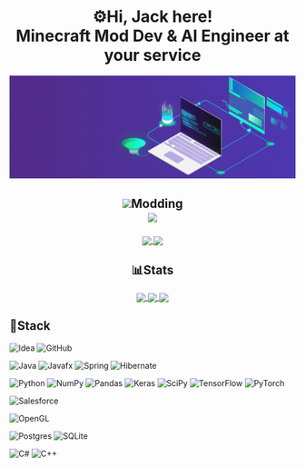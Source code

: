 <h1 align="center">⚙️Hi, Jack here!<br/>
Minecraft Mod Dev & AI Engineer at your service
</h1>

<div align="center">

  ![](header.gif)

</div>

<h2 align="center"> 
  <img height=24 src="https://ftbwiki.org/images/d/de/Item_Diamond_Gear_%28BuildCraft%29.png"/>Modding
  <br/>
  <img src="https://cf.way2muchnoise.eu/author/full_jackraidenph_downloads.svg" />
</h2>

<div align="center">

  <a href="https://www.curseforge.com/minecraft/mc-mods/dragons-survival">
    <img style='height: 125px;' align="center" src="https://github-readme-stats.vercel.app/api/pin/?username=BlackAures1&repo=DragonSurvival&theme=transparent" />
  </a>
  
  <a href="https://www.curseforge.com/minecraft/mc-mods/buildcraft-rf">
    <img style='height: 125px;' align="center" src="https://github-readme-stats.vercel.app/api/pin/?username=JackRaidenPH&repo=BuildCraftRF&theme=transparent" />
  </a>

</div>

<h2 align="center"> 📊Stats </h2>

<div align="center">
  
  <a href="https://github.com/anuraghazra/github-readme-stats">
    <img style='height: 175px;' align="center" src="https://github-readme-streak-stats.herokuapp.com/?user=jackraidenph&theme=transparent" />
  </a>
  <a href="https://github.com/anuraghazra/github-readme-stats">
    <img style='height: 175px; ' align="center" src="https://github-readme-stats-dusky-iota-11.vercel.app/api/top-langs/?username=jackraidenph&size_weight=0.65&count_weight=0.35&layout=compact&theme=transparent" />
  </a>
  
  <a href="https://github.com/anuraghazra/github-readme-stats">
    <img style='height: 150px;' align="center" src="https://github-readme-stats-dusky-iota-11.vercel.app/api/wakatime?username=jackraidenph&theme=transparent" />
  </a>
  
</div>

## 🔧Stack

![Idea](https://img.shields.io/badge/IntelliJ_IDEA-000000.svg?style=for-the-badge&logo=intellij-idea&logoColor=white)
![GitHub](https://img.shields.io/badge/github-%23121011.svg?style=for-the-badge&logo=github&logoColor=white)

![Java](https://img.shields.io/badge/java-%23ED8B00.svg?style=for-the-badge&logo=openjdk&logoColor=white)
![Javafx](https://img.shields.io/badge/javafx-%23FF0000.svg?style=for-the-badge&logo=javafx&logoColor=white)
![Spring](https://img.shields.io/badge/spring-%236DB33F.svg?style=for-the-badge&logo=spring&logoColor=white)
![Hibernate](https://img.shields.io/badge/Hibernate-59666C?style=for-the-badge&logo=Hibernate&logoColor=white)


![Python](https://img.shields.io/badge/Python-3776AB?style=for-the-badge&logo=python&logoColor=white)
![NumPy](https://img.shields.io/badge/numpy-%23013243.svg?style=for-the-badge&logo=numpy&logoColor=white)
![Pandas](https://img.shields.io/badge/pandas-%23150458.svg?style=for-the-badge&logo=pandas&logoColor=white)
![Keras](https://img.shields.io/badge/Keras-%23D00000.svg?style=for-the-badge&logo=Keras&logoColor=white)
![SciPy](https://img.shields.io/badge/SciPy-%230C55A5.svg?style=for-the-badge&logo=scipy&logoColor=%white)
![TensorFlow](https://img.shields.io/badge/TensorFlow-%23FF6F00.svg?style=for-the-badge&logo=TensorFlow&logoColor=white)
![PyTorch](https://img.shields.io/badge/PyTorch-%23EE4C2C.svg?style=for-the-badge&logo=PyTorch&logoColor=white)

![Salesforce](https://img.shields.io/badge/Salesforce-00A1E0?style=for-the-badge&logo=Salesforce&logoColor=white)

![OpenGL](https://img.shields.io/badge/OpenGL-%23FFFFFF.svg?style=for-the-badge&logo=opengl)

![Postgres](https://img.shields.io/badge/postgres-%23316192.svg?style=for-the-badge&logo=postgresql&logoColor=white)
![SQLite](https://img.shields.io/badge/sqlite-%2307405e.svg?style=for-the-badge&logo=sqlite&logoColor=white)

![C#](https://img.shields.io/badge/c%23-%23239120.svg?style=for-the-badge&logo=csharp&logoColor=white)
![C++](https://img.shields.io/badge/c++-%2300599C.svg?style=for-the-badge&logo=c%2B%2B&logoColor=white)
